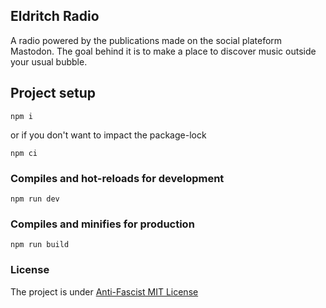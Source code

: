 ## Eldritch Radio

A radio powered by the publications made on the social plateform Mastodon. The goal behind it is to make a place to discover music outside your usual bubble.

## Project setup
```
npm i
```
or if you don't want to impact the package-lock
```
npm ci
```

### Compiles and hot-reloads for development
```
npm run dev
```

### Compiles and minifies for production
```
npm run build
```

### License

The project is under [Anti-Fascist MIT License](https://github.com/Laurelai/anti-fascist-mit-license)